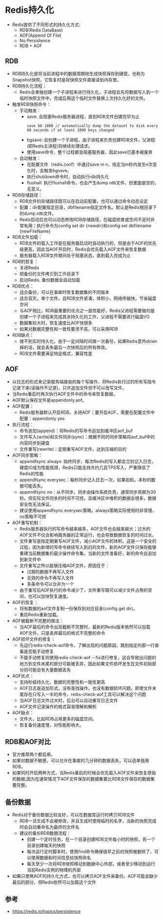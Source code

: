 # Redis持久化

  - Redis提供了不同形式的持久化方式:
    - RDB(Redis DataBase)
    - AOF(Append Of File)
    - No Persistence
    - RDB + AOF
    
## RDB

  - RDB持久化是将当前进程中的数据周期地生成快照保存到硬盘，也称为Snapshot快照，它恢复时是将快照文件直接读到内存里。
  - RDB持久化流程：
    - Redis会单独创建一个子进程来进行持久化，子进程会先将数据写入到一个临时快照文件中，完成后用这个临时文件替换上次持久化好的文件。
  - 触发RDB快照命令：
    - 手动触发：
      - save: 会阻塞Redis服务器进程，直到RDB文件创建完毕为止
        ```
        save 60 1000 // automatically dump the dataset to disk every 60 seconds if at least 1000 keys changed
        ```
      - bgsave: 会创建一个子进程，由子进程来负责创建RDB文件，父进程(即Redis主进程)则继续处理请求。
      - 使用save命令，整个过程都会阻塞服务器，因此save已基本被废弃
    - 自动触发：
      - 在配置文件（redis.conf）中通过save m n，指定当m秒内发生n次变化时，会触发bgsave。
      - 执行shutdown命令时，自动执行rdb持久化
      - flushall: 执行flushall命令，也会产生dump.rdb文件，但里面是空的，无意义。
  - RDB存储路径：
    - RDB文件的存储路径既可以在启动前配置，也可以通过命令动态设定
    - 配置：dir配置指定目录，dbfilename指定文件名。默认是Redis根目录下的dump.rdb文件。
    - Redis启动后也可以动态修改RDB存储路径，在磁盘损害或空间不足时非常有用；执行命令为config set dir {newdir}和config set dbfilename {newFileName}
  - RDB文件加载：
    - RDB文件的载入工作是在服务器启动时自动执行的，但是由于AOF的优先级更高，因此当AOF开启时，Redis会优先载入AOF文件来恢复数据
    - 服务器载入RDB文件期间处于阻塞状态，直到载入完成为止
  - RDB的恢复：
    - 关闭Redis
    - 把备份的文件拷贝到工作目录下
    - 启动Redis, 备份数据会自动加载
  - RDB优点：
    - 适合备份，可以在事故时恢复数据集的不同版本
    - 适合容灾，单个文件，且RDB文件紧凑，体积小，网络传输快，节省磁盘空间
    - 与AOF相比，RDB最重要的优点之一是性能好，Redis父进程需要做的是创建一个子进程来完成其余持久化的工作，父进程不需要进行磁盘I/O
    - 数据集较大时，恢复速度比AOF快很多
    - 如果对数据完整性和一致性要求不高，可以采用RDB
  - RDB缺点：
    - 做不到实时持久化。由于一定间隔时间做一次备份，如果Redis意外down掉的话，就会丢失最后一次快照后的所有修改。
    - RDB文件需要满足特定格式，兼容性差
    
## AOF

  - 以日志的形式来记录服务端接收的每个写操作，将Redis执行过的所有写指令记录下来(读操作不记录)，只许追加文件但不可以改写文件。
  - 当Redis重启时再次执行AOF文件中的命令来恢复数据。
  - AOF默认保存文件是appendonly.aof。
  - AOF配置：
    - Redis服务器默认开启RDB，关闭AOF；要开启AOF，需要在配置文件中配置：appendonly yes
  - 执行流程：
    - 命令追加(append)：将Redis的写命令追加到缓冲区aof_buf
    - 文件写入(write)和文件同步(sync)：根据不同的同步策略将aof_buf中的内容同步到硬盘
    - 文件重写(rewrite)：定期重写AOF文件，达到压缩的目的
  - AOF同步策略：
    - appendfsync always: 始终同步，每次Redis的写入都会立刻记入日志，硬盘IO成为性能瓶颈，Redis只能支持大约几百TPS写入，严重降低了Redis的性能
    - appendfsync everysec：每秒同步记入日志一次，如果宕机，本秒的数据可能丢失。
    - appendfsync no：从不同步。同步由操作系统负责，通常同步周期为30秒。但实际文件同步的时间不可控，且缓冲区中堆积的数据会很多，数据安全性无法保证。
    - 建议使用appendfsync everysec策略，always策略实际使用时非常慢，no策略不可控
  - AOF重写机制： 
    - Redis服务器执行的写命令越来越多，AOF文件也会越来越大；过大的AOF文件不仅会影响服务器的正常运行，也会导致数据恢复的时间过长。
    - 文件重写是指定期重写AOF文件，减小AOF文件的体积。这是一个安全的过程，因为新增的写命令继续写入到旧的文件，新的AOF文件只保存能够重建当前数据集的最少操作命令集。当新的文件准备好，新的命令会追加到新文件中
    - 文件重写之所以能够压缩AOF文件，原因在于：
      - 过期的数据不再写入文件
      - 无效的命令不再写入文件
      - 多条命令可以合并为一个
    - 由于重写后AOF执行的命令减少了，文件重写既可以减少文件占用的空间，也可以加快恢复速度。
  - AOF的恢复：
    - 将有数据的aof文件复制一份保存到对应目录(config get dir)。
    - 重启Redis重新加载。
  - AOF被截断不完整的做法：
    - 当AOF最后的命令出现截断不完整时，最新的Redis版本依然可以加载AOF文件，只是丢弃最后的格式不完整的命令
  - AOF损坏文件的修复：
    - 先运行redis-check-aof命令，了解出现的问题原因，跳到指定的那一行查看是否能手动修复
    - 不能手动修复则使用redis-check-aof --fix进行修复，这会导致出问题的地方到文件末尾的部分可能被丢弃，因此如果文件损坏发生在文件初始部分则可能会有大量数据丢失
  - AOF优点：
    - 支持秒级持久化、数据的完整性和一致性更高
    - AOF日志是追加形式，没有查找操作，也没有数据损坏问题。即使文件末尾存在只写入一半的命令，redis-check-aof工具可以解决这个问题
    - 当AOF日志文件过大时，后台可以自动重写日志文件
    - AOF文件记录操作的格式容易理解和解析
  - AOF缺点：
    - 文件大，比起RDB占用更多的磁盘空间。
    - 恢复备份速度慢，对性能影响大。
  
## RDB和AOF对比

  - 官方推荐两个都启用。
  - 如果对数据不敏感，可以允许在事故时几分钟的数据丢失，可以选单独用RDB。
  - 如果同时开启两种方式，当Redis重启的时候会优先载入AOF文件来恢复原始的数据,因为在通常情况下AOF文件保存的数据集要比RDB文件保存的数据集要完整。
    
## 备份数据

  - Redis对于备份数据比较友好，可以在数据库运行时拷贝RDB文件
    - RDB一旦生成不会被修改，并且生成时使用临时的名字，当新的快照完成时会自动重命名为最终的文件名
    - 建议的备份RDB数据流程：
      - 创建一个定时任务，在一个目录创建RDB文件每小时的快照，另一个目录创建每天的快照
      - 每次运行定时脚本时，使用find命令确保很早之前的快照被删除了，可以使用数据和时间信息给快照命名
      - 每天至少一次将RDB快照移动到数据中心外部，或者至少移动到运行当前Redis实例的物理机外部
  - 如果只使用AOF的持久化方式，也可以拷贝AOF文件来备份。AOF可能会缺少最后的部分，但Redis依然可以加载这个文件
  
## 参考

  - https://redis.io/topics/persistence
